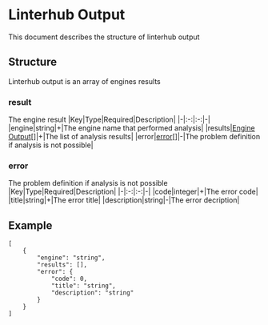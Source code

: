 # Linterhub Output
This document describes the structure of linterhub output
## Structure
Linterhub output is an array of engines results
### result
The engine result
|Key|Type|Required|Description|
|-|:-:|:-:|-|
|engine|string|+|The engine name that performed analysis|
|results|[Engine Output](engine.output.md)[]|+|The list of analysis results|
|error|[error](#error)[]|-|The problem definition if analysis is not possible|
### error
The problem definition if analysis is not possible
|Key|Type|Required|Description|
|-|:-:|:-:|-|
|code|integer|+|The error code|
|title|string|+|The error title|
|description|string|-|The error decription|
## Example
```
[
    {
        "engine": "string",
        "results": [],
        "error": {
            "code": 0,
            "title": "string",
            "description": "string"
        }
    }
]
```
